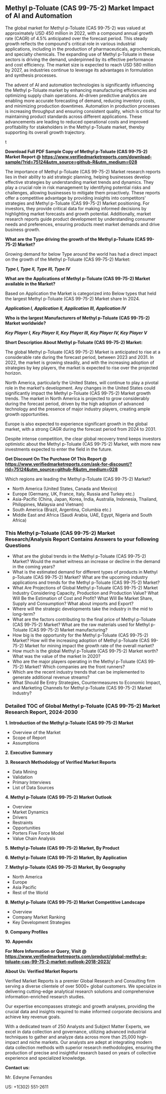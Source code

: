 <h2>Methyl p-Toluate (CAS 99-75-2) Market Impact of AI and Automation</h2><p>The global market for Methyl p-Toluate (CAS 99-75-2) was valued at approximately USD 450 million in 2022, with a compound annual growth rate (CAGR) of 4.5% anticipated over the forecast period. This steady growth reflects the compound's critical role in various industrial applications, including in the production of pharmaceuticals, agrochemicals, and specialty chemicals. The expanding use of Methyl p-Toluate in these sectors is driving the demand, underpinned by its effective performance and cost efficiency. The market size is expected to reach USD 580 million by 2027, as industries continue to leverage its advantages in formulation and synthesis processes.</p><p>The advent of AI and automation technologies is significantly influencing the Methyl p-Toluate market by enhancing manufacturing efficiencies and optimizing supply chain operations. AI-driven predictive analytics are enabling more accurate forecasting of demand, reducing inventory costs, and minimizing production downtimes. Automation in production processes is increasing throughput and ensuring consistent quality, which is critical for maintaining product standards across different applications. These advancements are leading to reduced operational costs and improved profitability for stakeholders in the Methyl p-Toluate market, thereby supporting its overall growth trajectory.</p>t</p><p id="" class=""><strong>Download Full PDF Sample Copy of Methyl p-Toluate (CAS 99-75-2) Market Report @ <a href="https://www.verifiedmarketreports.com/download-sample/?rid=75124&utm_source=github-R&utm_medium=028" target="_blank">https://www.verifiedmarketreports.com/download-sample/?rid=75124&utm_source=github-R&utm_medium=028</a></strong></p><p>The importance of&nbsp;Methyl p-Toluate (CAS 99-75-2) Market research reports lies in their ability to aid strategic planning, helping businesses develop effective strategies by understanding market trends and dynamics. They play a crucial role in risk management by identifying potential risks and challenges, allowing businesses to mitigate them proactively. These reports offer a competitive advantage by providing insights into competitors' strategies and Methyl p-Toluate (CAS 99-75-2) Market positioning. For investors, they provide critical data for making informed decisions by highlighting market forecasts and growth potential. Additionally, market research reports guide product development by understanding consumer needs and preferences, ensuring products meet market demands and drive business growth.</p><p><strong>What are the&nbsp;Type driving the growth of the Methyl p-Toluate (CAS 99-75-2) Market?</strong></p><p id="" class="">Growing demand for below Type around the world has had a direct impact on the growth of the Methyl p-Toluate (CAS 99-75-2) Market:</p><em><strong>Type I, Type II, Type III, Type IV</strong></em></p><strong>What are the&nbsp;Applications&nbsp;of Methyl p-Toluate (CAS 99-75-2) Market available in the Market?</strong></p><p id="" class="">Based on Application the Market is categorized into Below types that held the largest Methyl p-Toluate (CAS 99-75-2) Market share In 2024.</p><em><strong>Application I, Application II, Application III, Application IV</strong></em></p><strong>Who is the largest Manufacturers of Methyl p-Toluate (CAS 99-75-2) Market worldwide?</strong></p><p><em><strong>Key Player I, Key Player II, Key Player III, Key Player IV, Key Player V</strong></em></p><p id="" class=""><strong>Short Description About Methyl p-Toluate (CAS 99-75-2) Market:</strong></p><p>The global Methyl p-Toluate (CAS 99-75-2) Market is anticipated to rise at a considerable rate during the forecast period, between 2023 and 2031. In 2022, the market is growing steadily, and with the increasing adoption of strategies by key players, the market is expected to rise over the projected horizon.</p><p>North America, particularly the United States, will continue to play a pivotal role in the market's development. Any changes in the United States could significantly impact the Methyl p-Toluate (CAS 99-75-2) Market growth trends. The market in North America is projected to grow considerably during the forecast period, driven by the high adoption of advanced technology and the presence of major industry players, creating ample growth opportunities.</p><p>Europe is also expected to experience significant growth in the global market, with a strong CAGR during the forecast period from 2024 to 2031.</p><p>Despite intense competition, the clear global recovery trend keeps investors optimistic about the Methyl p-Toluate (CAS 99-75-2) Market, with more new investments expected to enter the field in the future.</p><p id="" class=""><strong>Get Discount On The Purchase Of This Report @ <a href="https://www.verifiedmarketreports.com/ask-for-discount/?rid=75124&utm_source=github-R&utm_medium=028" target="_blank">https://www.verifiedmarketreports.com/ask-for-discount/?rid=75124&utm_source=github-R&utm_medium=028</a></strong></p>Which regions are leading the Methyl p-Toluate (CAS 99-75-2) Market?</p><ul><li>North America (United States, Canada and Mexico)</li><li>Europe (Germany, UK, France, Italy, Russia and Turkey etc.)</li><li>Asia-Pacific (China, Japan, Korea, India, Australia, Indonesia, Thailand, Philippines, Malaysia and Vietnam)</li><li>South America (Brazil, Argentina, Columbia etc.)</li><li>Middle East and Africa (Saudi Arabia, UAE, Egypt, Nigeria and South Africa)</li></ul><h3 id="" class="">This Methyl p-Toluate (CAS 99-75-2) Market Research/Analysis Report Contains Answers to your following Questions</h3><ul><li>What are the global trends in the Methyl p-Toluate (CAS 99-75-2) Market? Would the market witness an increase or decline in the demand in the coming years?</li><li>What is the estimated demand for different types of products in Methyl p-Toluate (CAS 99-75-2) Market? What are the upcoming industry applications and trends for the Methyl p-Toluate (CAS 99-75-2) Market?</li><li>What Are Projections of Global Methyl p-Toluate (CAS 99-75-2) Market Industry Considering Capacity, Production and Production Value? What Will Be the Estimation of Cost and Profit? What Will Be Market Share, Supply and Consumption? What about imports and Export?</li><li>Where will the strategic developments take the industry in the mid to long-term?</li><li>What are the factors contributing to the final price of Methyl p-Toluate (CAS 99-75-2) Market? What are the raw materials used for Methyl p-Toluate (CAS 99-75-2) Market manufacturing?</li><li>How big is the opportunity for the Methyl p-Toluate (CAS 99-75-2) Market? How will the increasing adoption of Methyl p-Toluate (CAS 99-75-2) Market for mining impact the growth rate of the overall market?</li><li>How much is the global Methyl p-Toluate (CAS 99-75-2) Market worth? What was the value of the market In 2020?</li><li>Who are the major players operating in the Methyl p-Toluate (CAS 99-75-2) Market? Which companies are the front runners?</li><li>Which are the recent industry trends that can be implemented to generate additional revenue streams?</li><li>What Should Be Entry Strategies, Countermeasures to Economic Impact, and Marketing Channels for Methyl p-Toluate (CAS 99-75-2) Market Industry?</li></ul><h3 id="" class="">Detailed TOC of Global Methyl p-Toluate (CAS 99-75-2) Market Research Report, 2024-2030</h3><p id="" class=""><strong>1. Introduction of the Methyl p-Toluate (CAS 99-75-2) Market</strong></p><ul><li>Overview of the Market</li><li>Scope of Report</li><li>Assumptions</li></ul><p id="" class=""><strong>2. Executive Summary</strong></p><p id="" class=""><strong>3. Research Methodology of Verified Market Reports</strong></p><ul><li>Data Mining</li><li>Validation</li><li>Primary Interviews</li><li>List of Data Sources</li></ul><p id="" class=""><strong>4. Methyl p-Toluate (CAS 99-75-2) Market Outlook</strong></p><ul><li>Overview</li><li>Market Dynamics</li><li>Drivers</li><li>Restraints</li><li>Opportunities</li><li>Porters Five Force Model</li><li>Value Chain Analysis</li></ul><p id="" class=""><strong>5. Methyl p-Toluate (CAS 99-75-2) Market, By Product</strong></p><p id="" class=""><strong>6. Methyl p-Toluate (CAS 99-75-2) Market, By Application</strong></p><p id="" class=""><strong>7. Methyl p-Toluate (CAS 99-75-2) Market, By Geography</strong></p><ul><li>North America</li><li>Europe</li><li>Asia Pacific</li><li>Rest of the World</li></ul><p id="" class=""><strong>8. Methyl p-Toluate (CAS 99-75-2) Market Competitive Landscape</strong></p><ul><li>Overview</li><li>Company Market Ranking</li><li>Key Development Strategies</li></ul><p id="" class=""><strong>9. Company Profiles</strong></p><p id="" class=""><strong>10. Appendix</strong></p><p id="" class=""><strong>For More Information or Query, Visit @ <a href="https://www.verifiedmarketreports.com/product/global-methyl-p-toluate-cas-99-75-2-market-outlook-2018-2023/" target="_blank">https://www.verifiedmarketreports.com/product/global-methyl-p-toluate-cas-99-75-2-market-outlook-2018-2023/</a></strong></p><p id="" class=""><strong>About Us: Verified Market Reports</strong></p><p id="" class="">Verified Market Reports is a premier Global Research and Consulting firm serving a diverse clientele of over 5000+ global customers. We specialize in delivering cutting-edge analytical research solutions and comprehensive information-enriched research studies.</p><p id="" class="">Our expertise encompasses strategic and growth analyses, providing the crucial data and insights required to make informed corporate decisions and achieve key revenue goals.</p><p id="" class="">With a dedicated team of 250 Analysts and Subject Matter Experts, we excel in data collection and governance, utilizing advanced industrial techniques to gather and analyze data across more than 25,000 high-impact and niche markets. Our analysts are adept at integrating modern data collection methods with superior research methodologies, ensuring the production of precise and insightful research based on years of collective experience and specialized knowledge.</p><p id="" class=""><strong>Contact us:</strong></p><p id="" class="">Mr. Edwyne Fernandes</p><p id="" class="">US: +1(302) 551-2611</p>